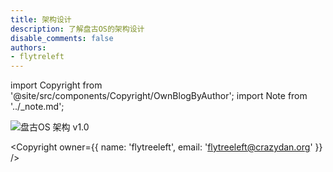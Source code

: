 ```yaml
---
title: 架构设计
description: 了解盘古OS的架构设计
disable_comments: false
authors:
- flytreleft
---
```


import Copyright from '@site/src/components/Copyright/OwnBlogByAuthor';
import Note from '../_note.md';

<Note />


<img src="/img/pangu-os/arch-v1.0.png" alt="盘古OS 架构 v1.0"/>

<!--
- 驱动层与硬件交互硬件所支持的数据格式（非结构化数据），
  而驱动层与操作系统之间交互结构化数据（根据硬件特性所提取出的数据结构）
  - 如，UI 视图将组件的位置、样式、颜色、文本等结构化信息交给显示驱动，
    显示驱动再根据视图信息（包括对多个 UI 的整合）向显示器写入图形绘制数据，
    从而实现 UI 的显示
  - 每类设备的驱动，均为一个独立进程的服务函数，系统的应用通过对驱动数据的更新实现对设备的操作
-->




<Copyright
  owner={{
    name: 'flytreeleft', email: 'flytreeleft@crazydan.org'
  }}
/>
